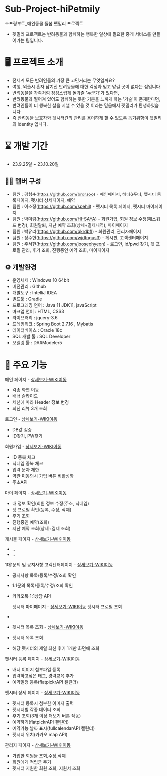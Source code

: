 # Sub-Project-hiPetmily
스프링부트_애왼동물 돌봄 펫밀리 프로젝트

- 펫밀리 프로젝트는 반려동물과 함께하는 행복한 일상에 필요한 중개 서비스를 만들어가는 팀입니다. 


# 🖥️ 프로젝트 소개
- 전세계 모든 반려인들의 가장 큰 고민거리는 무엇일까요?
- 여행, 외출시 혼자 남겨진 반려동물에 대한 걱정과 믿고 맡길 곳이 없다는 점입니다
- 반려동물을 가족처럼 정성스럽게 돌봐줄 '누군가'가 있다면,
- 반려동물과 떨어져 있어도 함께하는 듯한 기분을 느끼게 하는 '기술'이 존재한다면,
- 반려인들이 더 행복한 삶을 지낼 수 있을 것 이라는 믿음에서 펫밀리가 탄생하였습니다
- 즉 반려동물 보호자와 펫시터간의 관리를 용이하게 할 수 있도록 돕기위함이 펫밀리의 Identity 입니다.



# ⌛ 개발 기간
- 23.9.25일 ~ 23.10.20일

## 🤼‍♀️ 멤버 구성
- 팀원 : 김형수(https://github.com/brorsoo) - 메인페이지, 헤더&푸터, 펫시터 등록페이지, 펫시터 상세페이지, 예약
- 팀원 : 이소정(https://github.com/spehil) - 펫시터 목록 페이지, 펫시터 마이페이지
- 팀원 : 박미림(https://github.com/HI-SAYA) - 회원가입, 회원 정보 수정(패스워드 변경), 회원탈퇴, 지난 예약 조회(상세+결제내역), 마이페이지
- 팀원 : 박유리(https://github.com/qkrdbfl) - 회원관리, 관리자페이지
- 팀원 : 정수현(https://github.com/wjdtngus3) - 게시판, 고객센터페이지
- 팀원 : 주서현(https://github.com/jooseohyeon) - 로그인, id/pwd 찾기, 펫 프로필 관리, 후기 조회, 진행중인 예약 조회, 마이페이지

## ⚙️ 개발환경
- 운영체제 : Windows 10 64bit
- 버전관리 : Github
- 개발도구 : IntelliJ IDEA
- 빌드툴 : Gradle
- 프로그래밍 언어 : Java 11 JDK11, javaScript
- 마크업 언어 : HTML, CSS3
- 라이브러리 : jquery-3.6
- 프레임워크 : Spring Boot 2.7.16 , Mybatis
- 데이터베이스 : Oracle 18c
- SQL 개발 툴 : SQL Developer
- 모델링 툴 : DA#Modeler5

# 📌 주요 기능
메인 페이지 - [상세보기-WIKI이동](https://github.com/HI-PETMILY/hiPetmily/wiki/%EC%A3%BC%EC%9A%94%EA%B8%B0%EB%8A%A5(main-page))
- 각종 화면 이동
- 배너 슬라이드
- 세션에 따라 Header 정보 변경
- 최신 리뷰 3개 조회

로그인 - [상세보기-WIKI이동](https://github.com/HI-PETMILY/hiPetmily/wiki/%EC%A3%BC%EC%9A%94%EA%B8%B0%EB%8A%A5(Login))
- DB값 검증
- ID찾기, PW찾기

회원가입 - [상세보기-WIKI이동](https://github.com/HI-PETMILY/hiPetmily/wiki/%EC%A3%BC%EC%9A%94%EA%B8%B0%EB%8A%A5%EC%86%8C%EA%B0%9C(Member))
- ID 중복 체크
- 닉네임 중복 체크
- 입력 문자 제한
- 약관 미동의시 가입 버튼 비활성화
- 주소API

마이 페이지 - [상세보기-WIKI이동](https://github.com/HI-PETMILY/hiPetmily/wiki/%EC%A3%BC%EC%9A%94%EA%B8%B0%EB%8A%A5%EC%86%8C%EA%B0%9C())
- 내 정보 확인(회원 정보 수정(주소, 닉네임)
- 펫 프로필 확인(등록, 수정, 삭제)
- 후기 조회
- 진행중인 예약(조회)
- 지난 예약 조회(상세+결제 조회)



게시물 페이지 - [상세보기-WIKI이동](https://github.com/HI-PETMILY/hiPetmily/wiki/%EC%A3%BC%EC%9A%94-%EA%B8%B0%EB%8A%A5-%EC%86%8C%EA%B0%9C())
- ..
- ..

1대1문의 및 공지사항 고객센터페이지 - [상세보기-WIKI이동](https://github.com/HI-PETMILY/hiPetmily/wiki/%EC%A3%BC%EC%9A%94%EA%B8%B0%EB%8A%A5(5))
- 공지사항 목록/등록/수정/조회 확인
- 1:1문의 목록/등록/수정/조회 확인 
- 카카오톡 1:1상담 API


  펫시터 마이페이지 -  [상세보기-WIKI이동](https://github.com/HI-PETMILY/hiPetmily/wiki/%EC%A3%BC%EC%9A%94%EA%B8%B0%EB%8A%A5%EC%86%8C%EA%B0%9C())
  펫시터 프로필 조회 
- 

- 펫시터 목록 조회 -  [상세보기-WIKI이동](https://github.com/HI-PETMILY/hiPetmily/wiki/%EC%A3%BC%EC%9A%94%EA%B8%B0%EB%8A%A5%EC%86%8C%EA%B0%9C())
- 펫시터 목록 조회
- 해당 펫시터의 제일 최신 후기 1개만 화면에 조회   
  

펫시터 등록 페이지 - [상세보기-WIKI이동](https://github.com/HI-PETMILY/hiPetmily/wiki/%EC%A3%BC%EC%9A%94%EA%B8%B0%EB%8A%A5(%ED%8E%AB%EC%8B%9C%ED%84%B0-%EB%93%B1%EB%A1%9D))
- 배너 이미지 첨부파일 등록
- 입력하고싶은 태그, 경력교육 추가
- 예약일정 등록(flatpickrAPI 캘린더)

펫시터 상세 페이지 - [상세보기-WIKI이동](https://github.com/HI-PETMILY/hiPetmily/wiki/%EC%A3%BC%EC%9A%94%EA%B8%B0%EB%8A%A5(%ED%8E%AB%EC%8B%9C%ED%84%B0-%EC%83%81%EC%84%B8))
- 펫시터 등록시 첨부한 이미지 출력
- 펫시터별 각종 데이터 조회
- 후기 조회(3개 이상 더보기 버튼 작동)
- 예약하기(flatpickrAPI 캘린더)
- 예약가능 날짜 표시(fullcalendarAPI 캘린더)
- 펫시터 위치(카카오 map API)

관리자 페이지 - [상세보기-WIKI이동](https://github.com/HI-PETMILY/hiPetmily/wiki/%EC%A3%BC%EC%9A%94%EA%B8%B0%EB%8A%A5%EC%86%8C%EA%B0%9C(admin))
- 가입한 회원들 조회,수정,삭제
- 회원에게 적립금 주기
- 펫시터 지원한 회원 조회, 지원서 조회


